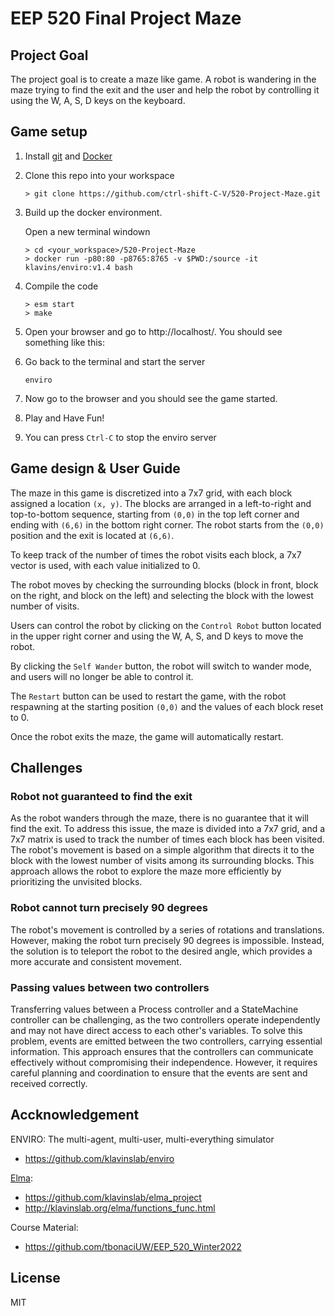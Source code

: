 # EEP 520 Final Project Maze

## Project Goal
The project goal is to create a maze like game. A robot is wandering in the maze trying to find the exit and the user and help the robot by controlling it using the W, A, S, D keys on the keyboard.

## Game setup
1. Install [git](https://git-scm.com/) and [Docker](https://www.docker.com/)
2. Clone this repo into your workspace
    ```
    > git clone https://github.com/ctrl-shift-C-V/520-Project-Maze.git
    ```
3. Build up the docker environment. 

    Open a new terminal windown

    ```
    > cd <your_workspace>/520-Project-Maze
    > docker run -p80:80 -p8765:8765 -v $PWD:/source -it klavins/enviro:v1.4 bash
    ```
4. Compile the code
    ```
    > esm start
    > make
    ```
5. Open your browser and go to http://localhost/. You should see something like this: 

6. Go back to the terminal and start the server
    ```
    enviro
    ```
7. Now go to the browser and you should see the game started. 
8. Play and Have Fun!
9. You can press `Ctrl-C` to stop the enviro server

## Game design & User Guide
The maze in this game is discretized into a 7x7 grid, with each block assigned a location `(x, y)`. The blocks are arranged in a left-to-right and top-to-bottom sequence, starting from `(0,0)` in the top left corner and ending with `(6,6)` in the bottom right corner. The robot starts from the `(0,0)` position and the exit is located at `(6,6)`.

To keep track of the number of times the robot visits each block, a 7x7 vector is used, with each value initialized to 0.

The robot moves by checking the surrounding blocks (block in front, block on the right, and block on the left) and selecting the block with the lowest number of visits.

Users can control the robot by clicking on the `Control Robot` button located in the upper right corner and using the W, A, S, and D keys to move the robot.

By clicking the `Self Wander` button, the robot will switch to wander mode, and users will no longer be able to control it.

The `Restart` button can be used to restart the game, with the robot respawning at the starting position `(0,0)` and the values of each block reset to 0.

Once the robot exits the maze, the game will automatically restart.

## Challenges
### Robot not guaranteed to find the exit

As the robot wanders through the maze, there is no guarantee that it will find the exit. To address this issue, the maze is divided into a 7x7 grid, and a 7x7 matrix is used to track the number of times each block has been visited. The robot's movement is based on a simple algorithm that directs it to the block with the lowest number of visits among its surrounding blocks. This approach allows the robot to explore the maze more efficiently by prioritizing the unvisited blocks.

### Robot cannot turn precisely 90 degrees

The robot's movement is controlled by a series of rotations and translations. However, making the robot turn precisely 90 degrees is impossible. Instead, the solution is to teleport the robot to the desired angle, which provides a more accurate and consistent movement.

### Passing values between two controllers

Transferring values between a Process controller and a StateMachine controller can be challenging, as the two controllers operate independently and may not have direct access to each other's variables. To solve this problem, events are emitted between the two controllers, carrying essential information. This approach ensures that the controllers can communicate effectively without compromising their independence. However, it requires careful planning and coordination to ensure that the events are sent and received correctly.

## Accknowledgement

ENVIRO: The multi-agent, multi-user, multi-everything simulator
- https://github.com/klavinslab/enviro

[Elma](http://klavinslab.org/elma/):
- https://github.com/klavinslab/elma_project
- http://klavinslab.org/elma/functions_func.html

Course Material:
- https://github.com/tbonaciUW/EEP_520_Winter2022

## License
MIT